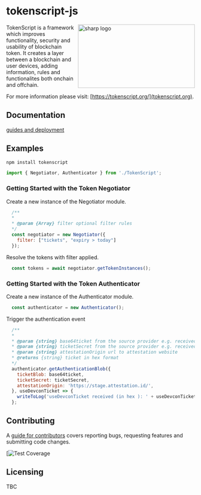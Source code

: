 # tokenscript-js

<img src="https://raw.githubusercontent.com/TokenScript/token-negotiator/main/tokenscript-logo.png" width="312" height="170" alt="sharp logo" align="right">

TokenScript is a framework which improves functionality, security and usability of blockchain token. It creates a layer between a blockchain and user devices, adding information, rules and functionalites both onchain and offchain. 

For more information please visit: [https://tokenscript.org/](tokenscript.org).

## Documentation

[guides and deployment](https://tokenscript.org/guides/Intro.html)

## Examples

```sh
npm install tokenscript
```

```javascript
import { Negotiator, Authenticator } from './TokenScript';
```

### Getting Started with the Token Negotiator

Create a new instance of the Negotiator module.

```javascript
  /**
  *
  * @param {Array} filter optional filter rules
  */
  const negotiator = new Negotiator({
    filter: ["tickets", "expiry > today"]
  });
```

Resolve the tokens with filter applied.

```javascript
  const tokens = await negotiator.getTokenInstances();
```

### Getting Started with the Token Authenticator

Create a new instance of the Authenticator module.

```javascript
  const authenticator = new Authenticator();
```

Trigger the authentication event

```javascript
  /**
  *
  * @param {string} base64ticket from the source provider e.g. received email
  * @param {string} ticketSecret from the source provider e.g. received email
  * @param {string} attestationOrigin url to attestation website
  * @returns {string} ticket in hex format
  */
  authenticator.getAuthenticationBlob({
    ticketBlob: base64ticket,
    ticketSecret: ticketSecret,
    attestationOrigin: 'https://stage.attestation.id/',
  }, useDevconTicket => {
    writeToLog('useDevconTicket received (in hex ): ' + useDevconTicket);
  };
 ```

## Contributing

A [guide for contributors](TBC)
covers reporting bugs, requesting features and submitting code changes.

[![Test Coverage](TBC)

## Licensing

TBC